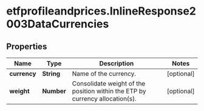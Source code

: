 # etfprofileandprices.InlineResponse2003DataCurrencies

## Properties

Name | Type | Description | Notes
------------ | ------------- | ------------- | -------------
**currency** | **String** | Name of the currency. | [optional] 
**weight** | **Number** | Consolidate weight of the position within the ETP by currency allocation(s). | [optional] 


